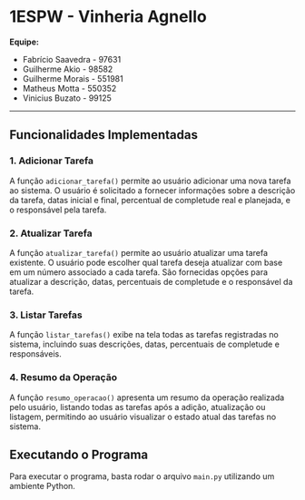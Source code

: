 # 1ESPW - Vinheria Agnello

**Equipe:**
- Fabrício Saavedra - 97631
- Guilherme Akio - 98582
- Guilherme Morais - 551981
- Matheus Motta - 550352
- Vinicius Buzato - 99125

-------------------------

## Funcionalidades Implementadas

### 1. Adicionar Tarefa

A função `adicionar_tarefa()` permite ao usuário adicionar uma nova tarefa ao sistema. O usuário é solicitado a fornecer informações sobre a descrição da tarefa, datas inicial e final, percentual de completude real e planejada, e o responsável pela tarefa.

### 2. Atualizar Tarefa

A função `atualizar_tarefa()` permite ao usuário atualizar uma tarefa existente. O usuário pode escolher qual tarefa deseja atualizar com base em um número associado a cada tarefa. São fornecidas opções para atualizar a descrição, datas, percentuais de completude e o responsável da tarefa.

### 3. Listar Tarefas

A função `listar_tarefas()` exibe na tela todas as tarefas registradas no sistema, incluindo suas descrições, datas, percentuais de completude e responsáveis.

### 4. Resumo da Operação

A função `resumo_operacao()` apresenta um resumo da operação realizada pelo usuário, listando todas as tarefas após a adição, atualização ou listagem, permitindo ao usuário visualizar o estado atual das tarefas no sistema.

## Executando o Programa

Para executar o programa, basta rodar o arquivo `main.py` utilizando um ambiente Python.
